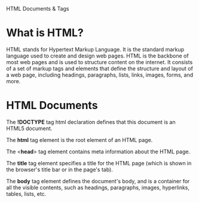 HTML Documents & Tags

<h1>What is HTML?</h1>
    <p>HTML stands for Hypertext Markup Language. It is the standard markup language used to create and design web pages. HTML is the backbone of most web pages and is used to structure content on the internet. It consists of a set of markup tags and elements that define the structure and layout of a web page, including headings, paragraphs, lists, links, images, forms, and more.</p>
 
 <h1>HTML Documents</h1>
 <p>The <b>!DOCTYPE</b> tag html declaration defines that this document is an HTML5 document.</p>
    <p>The <b>html</b> tag element is the root element of an HTML page.</p>
    <p>The <<b>head</b>> tag element contains meta information about the HTML page.</p> 
    <p>The <b>title</b> tag element specifies a title for the HTML page (which is shown in the browser's title bar or in the page's tab).</p>
    <p>The <b>body</b> tag element defines the document's body, and is a container for all the visible contents, such as headings, paragraphs, images, hyperlinks, tables, lists, etc.</p>



